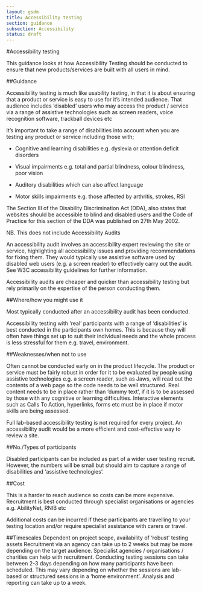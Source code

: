 ```yaml
---
layout: gsdm
title: Accessibility testing
section: guidance
subsection: Accessibility
status: draft
---
```

    
#Accessibility testing

This guidance looks at how Accessibility Testing should be conducted to ensure that new products/services are built with all users in mind.

##Guidance

Accessibility testing is much like usability testing, in that it is about ensuring that a product or service is easy to use for it’s intended audience. That audience  includes ‘disabled’ users who may access the product / service via a range of assistive technologies such as screen readers, voice recognition software, trackball devices etc

It’s important to take a range of disabilities into account when you are testing any product or service including those with;

*  Cognitive and learning disabilities e.g. dyslexia or attention deficit disorders

*  Visual impairments e.g. total and partial blindness, colour blindness, poor vision 

*  Auditory disabilities which can also affect language 

*  Motor skills impairments e.g. those affected by arthritis, strokes, RSI

The Section III of the Disability Discrimination Act (DDA), also states that websites should be accessible to blind and disabled users and the Code of Practice for this section of the DDA was published on 27th May 2002.

NB. This does not include Accessibility Audits

An accessibility audit involves an accessibility expert reviewing the site or service, highlighting all accessibility issues and providing recommendations for fixing them. They would typically use assistive software used by disabled web users (e.g. a screen reader) to effectively carry out the audit. See W3C accessibility guidelines for further information.

Accessibility audits are cheaper and quicker than accessibility testing but rely primarily on the expertise of the person conducting them.


##Where/how you might use it

Most typically conducted after an accessibility audit has been conducted.

Accessibility testing with ‘real’ participants with a range of ‘disabilities’ is best conducted in the  participants own homes. This is because they will often have things set up to suit their individual needs and the whole process is less stressful for them e.g. travel, environment.

##Weaknesses/when not to use

Often cannot be conducted early on in the product lifecycle. The product or service must be fairly robust in order for it to be evaluated by people using assistive technologies e.g. a screen reader, such as Jaws, will read out the contents of a web page so the code needs to be well structured. Real content needs to be in place rather than ‘dummy text’, if it is to be assessed by those with any cognitive or learning difficulties. Interactive elements such as Calls To Action, hyperlinks, forms etc must be in place if motor skills are being assessed.

Full lab-based accessibility testing is not required for every project. An accessibility audit would be a more efficient and cost-effective way to review a site.

##No./Types of participants

Disabled participants can be included as part of a wider user testing recruit. However, the numbers will be small but should aim to capture a range of disabilities and ‘assistive technologies’.  

##Cost

This is a harder to reach audience so costs can be more expensive. Recruitment is best conducted through specialist organisations or agencies e.g. AbilityNet, RNIB etc

Additional costs can be incurred if these participants are travelling to your testing location and/or require specialist assistance with carers or travel.

##Timescales
Dependent on project scope, availability of ‘robust’ testing assets
Recruitment via an agency can take up to 2 weeks but may be more depending on the target audience. Specialist agencies / organisations / charities can help with recruitment.
Conducting testing sessions can take between 2-3 days depending on how many participants have been scheduled. This may vary depending on whether the sessions are lab-based or structured sessions in a ‘home environment’. Analysis and reporting can take up to a week.
